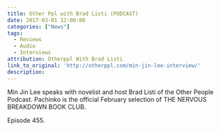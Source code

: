 ```yaml
---
title: Other Ppl with Brad Listi (PODCAST)
date: 2017-03-01 12:00:00
categories: ["News"]
tags:
  - Reviews
  - Audio
  - Interviews
attribution: Otherppl With Brad Listi
link_to_original: 'http://otherppl.com/min-jin-lee-interview/'
description:
---
```



Min Jin Lee speaks with novelist and host Brad Listi of the Other People Podcast. Pachinko is the official February selection of THE NERVOUS BREAKDOWN BOOK CLUB.

Episode 455.